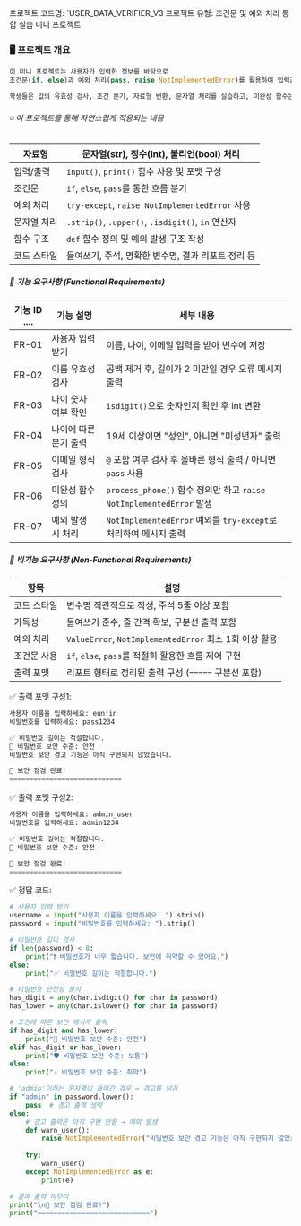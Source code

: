 프로젝트 코드명: `USER_DATA_VERIFIER_V3
프로젝트 유형: 조건문 및 예외 처리 통합 실습 미니 프로젝트

### 🖥️ 프로젝트 개요
```python
이 미니 프로젝트는 사용자가 입력한 정보를 바탕으로  
조건문(if, else)과 예외 처리(pass, raise NotImplementedError)를 활용하여 입력값을 분석하고 검증 결과 리포트를 출력하는 연습 과제입니다.

학생들은 값의 유효성 검사, 조건 분기, 자료형 변환, 문자열 처리를 실습하고, 미완성 함수는 raise NotImplementedError로 마무리하며 실제 프로그램처럼 구성하는 경험을 하게 됩니다.
```

###### ◽ 이 프로젝트를 통해 자연스럽게 적용되는 내용
| 자료형    | 문자열(str), 정수(int), 불리언(bool) 처리                |
| ------ | ---------------------------------------------- |
| 입력/출력  | `input()`, `print()` 함수 사용 및 포맷 구성             |
| 조건문    | `if`, `else`, `pass`를 통한 흐름 분기                 |
| 예외 처리  | `try-except`, `raise NotImplementedError` 사용   |
| 문자열 처리 | `.strip()`, `.upper()`, `.isdigit()`, `in` 연산자 |
| 함수 구조  | `def` 함수 정의 및 예외 발생 구조 작성                      |
| 코드 스타일 | 들여쓰기, 주석, 명확한 변수명, 결과 리포트 정리 등                 |

##### 📄 기능 요구사항 (Functional Requirements)
| 기능 ID .... | 기능 설명        | 세부 내용                                                      |
| ---------- | ------------ | ---------------------------------------------------------- |
| FR-01      | 사용자 입력 받기    | 이름, 나이, 이메일 입력을 받아 변수에 저장                                  |
| FR-02      | 이름 유효성 검사    | 공백 제거 후, 길이가 2 미만일 경우 오류 메시지 출력                            |
| FR-03      | 나이 숫자 여부 확인  | `isdigit()`으로 숫자인지 확인 후 int 변환                             |
| FR-04      | 나이에 따른 분기 출력 | 19세 이상이면 "성인", 아니면 "미성년자" 출력                               |
| FR-05      | 이메일 형식 검사    | `@` 포함 여부 검사 후 올바른 형식 출력 / 아니면 `pass` 사용                   |
| FR-06      | 미완성 함수 정의    | `process_phone()` 함수 정의만 하고 `raise NotImplementedError` 발생 |
| FR-07      | 예외 발생 시 처리   | `NotImplementedError` 예외를 `try-except`로 처리하여 메시지 출력        |
##### 📄 비기능 요구사항 (Non-Functional Requirements)
| 항목     | 설명                                              |
| ------ | ----------------------------------------------- |
| 코드 스타일 | 변수명 직관적으로 작성, 주석 5줄 이상 포함                       |
| 가독성    | 들여쓰기 준수, 줄 간격 확보, 구분선 출력 포함                     |
| 예외 처리  | `ValueError`, `NotImplementedError` 최소 1회 이상 활용 |
| 조건문 사용 | `if`, `else`, `pass`를 적절히 활용한 흐름 제어 구현          |
| 출력 포맷  | 리포트 형태로 정리된 출력 구성 (`=====` 구분선 포함)              |

✅ 출력 포맷 구성1:
```python
사용자 이름을 입력하세요: eunjin
비밀번호를 입력하세요: pass1234

✅ 비밀번호 길이는 적절합니다.
🔐 비밀번호 보안 수준: 안전
비밀번호 보안 경고 기능은 아직 구현되지 않았습니다.

🎉 보안 점검 완료!
============================
```

✅ 출력 포맷 구성2:
```python
사용자 이름을 입력하세요: admin_user
비밀번호를 입력하세요: admin1234

✅ 비밀번호 길이는 적절합니다.
🔐 비밀번호 보안 수준: 안전

🎉 보안 점검 완료!
============================
```

✅ 정답 코드:
```python
# 사용자 입력 받기
username = input("사용자 이름을 입력하세요: ").strip()
password = input("비밀번호를 입력하세요: ").strip()

# 비밀번호 길이 검사
if len(password) < 8:
    print("❗ 비밀번호가 너무 짧습니다. 보안에 취약할 수 있어요.")
else:
    print("✅ 비밀번호 길이는 적절합니다.")

# 비밀번호 안전성 분석
has_digit = any(char.isdigit() for char in password)
has_lower = any(char.islower() for char in password)

# 조건에 따른 보안 메시지 출력
if has_digit and has_lower:
    print("🔐 비밀번호 보안 수준: 안전")
elif has_digit or has_lower:
    print("🛡️ 비밀번호 보안 수준: 보통")
else:
    print("⚠️ 비밀번호 보안 수준: 취약")

# 'admin'이라는 문자열이 들어간 경우 → 경고를 넘김
if "admin" in password.lower():
    pass  # 경고 출력 생략
else:
    # 경고 출력은 아직 구현 안됨 → 예외 발생
    def warn_user():
        raise NotImplementedError("비밀번호 보안 경고 기능은 아직 구현되지 않았습니다.")
    
    try:
        warn_user()
    except NotImplementedError as e:
        print(e)

# 결과 출력 마무리
print("\n🎉 보안 점검 완료!")
print("============================")
```